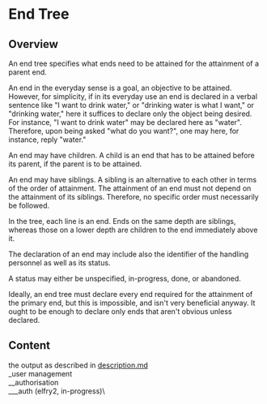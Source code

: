 # End Tree
## Overview
An end tree specifies what ends need to be attained for the attainment of a parent end.

An end in the everyday sense is a goal, an objective to be attained. However, for simplicity, if in its everyday use an end is declared in a verbal sentence like "I want to drink water," or "drinking water is what I want," or "drinking water," here it suffices to declare only the object being desired. For instance, "I want to drink water" may be declared here as "water". Therefore, upon being asked "what do you want?", one may here, for instance, reply "water."

An end may have children. A child is an end that has to be attained before its parent, if the parent is to be attained.

An end may have siblings. A sibling is an alternative to each other in terms of the order of attainment. The attainment of an end must not depend on the attainment of its siblings. Therefore, no specific order must necessarily be followed.

In the tree, each line is an end. Ends on the same depth are siblings, whereas those on a lower depth are children to the end immediately above it.

The declaration of an end may include also the identifier of the handling personnel as well as its status.

A status may either be unspecified, in-progress, done, or abandoned.

Ideally, an end tree must declare every end required for the attainment of the primary end, but this is impossible, and isn't very beneficial anyway. It ought to be enough to declare only ends that aren't obvious unless declared.

## Content
the output as described in [description.md](description.md)\
_user management\
__authorisation\
___auth (elfry2, in-progress)\
